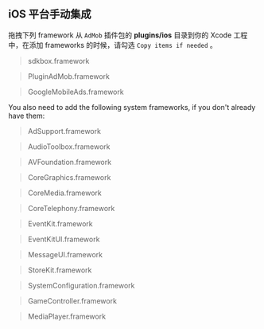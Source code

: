 ## iOS 平台手动集成
拖拽下列 framework 从 `AdMob` 插件包的 __plugins/ios__ 目录到你的 Xcode 工程中，在添加 frameworks 的时候，请勾选 `Copy items if needed` 。

> sdkbox.framework

> PluginAdMob.framework

> GoogleMobileAds.framework

You also need to add the following system frameworks, if you don't already have them:

> AdSupport.framework

> AudioToolbox.framework

> AVFoundation.framework

> CoreGraphics.framework

> CoreMedia.framework

> CoreTelephony.framework

> EventKit.framework

> EventKitUI.framework

> MessageUI.framework

> StoreKit.framework

> SystemConfiguration.framework

> GameController.framework

> MediaPlayer.framework

